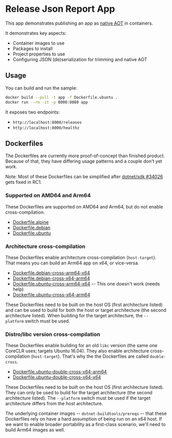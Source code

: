 # Release Json Report App

This app demonstrates publishing an app as [native AOT](https://learn.microsoft.com/dotnet/core/deploying/native-aot/) in containers.

It demonstrates key aspects:

- Container images to use
- Packages to install
- Project properties to use
- Configuring JSON (de)serialization for trimming and native AOT

## Usage

You can build and run the sample:

```bash
docker build --pull -t app -f Dockerfile.ubuntu .
docker run --rm -it -p 8000:8080 app
```

It exposes two endpoints:

- `http://localhost:8000/releases`
- `http://localhost:8000/healthz`

## Dockerfiles

The Dockerfiles are currently more proof-of-concept than finished product. Because of that, they have differing usage patterns and a couple don't yet work.

Note: Most of these Dockerfiles can be simplified after [dotnet/sdk #34026](https://github.com/dotnet/sdk/issues/34026) gets fixed in RC1.

### Supported on AMD64 and Arm64

These Dockerfiles are supported on AMD64 and Arm64, but do not enable cross-compilation.

- [Dockerfile.alpine](Dockerfile.alpine)
- [Dockerfile.debian](Dockerfile.debian)
- [Dockerfile.ubuntu](Dockerfile.ubuntu)

### Architecture cross-compilation

These Dockerfiles enable architecture cross-compilation (`host-target`). That means you can build an Arm64 app on x64, or vice-versa.

- [Dockerfile.debian-cross-arm64-x64](Dockerfile.debian-cross-arm64-x64)
- [Dockerfile.debian-cross-x64-arm64](Dockerfile.debian-cross-x64-arm64)
- [Dockerfile.ubuntu-cross-arm64-x64](Dockerfile.ubuntu-cross-arm64-x64) -- This one doesn't work (needs help)
- [Dockerfile.ubuntu-cross-x64-arm64](Dockerfile.ubuntu-cross-x64-arm64)

These Dockerfiles need to be built on the host OS (first architecture listed) and can be used to build for both the host or target architecture (the second architecture listed). When building for the target architecture, the `--platform` switch must be used.

### Distro/libc version cross-compilation

These Dockerfiles enable building for an old `libc` version (the same one CoreCLR uses; targets Ubuntu 16.04). They also enable architecture cross-compilation (`host-target`). That's why the the Dockerfiles are called `double-cross`.

- [Dockerfile.ubuntu-double-cross-x64-arm64](Dockerfile.ubuntu-double-cross-x64-arm64)
- [Dockerfile.ubuntu-double-cross-x64-x64](Dockerfile.ubuntu-double-cross-x64-x64)

These Dockerfiles need to be built on the host OS (first architecture listed). They can only be used to build for the target architecture (the second architecture listed). The `--platform` switch must be used if the target architecture differs from the host architecture.

The underlying container images -- `dotnet-buildtools/prereqs` -- that these Dockerfiles rely on have a hard assumption of being run on an x64 host. If we want to enable broader portability as a first-class scenario, we'll need to build Arm64 images as well.
